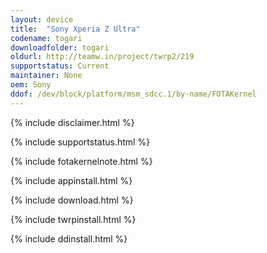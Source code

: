 ```yaml
---
layout: device
title:  "Sony Xperia Z Ultra"
codename: togari
downloadfolder: togari
oldurl: http://teamw.in/project/twrp2/219
supportstatus: Current
maintainer: None
oem: Sony
ddof: /dev/block/platform/msm_sdcc.1/by-name/FOTAKernel
---
```


{% include disclaimer.html %}

{% include supportstatus.html %}

{% include fotakernelnote.html %}

{% include appinstall.html %}

{% include download.html %}

{% include twrpinstall.html %}

{% include ddinstall.html %}

